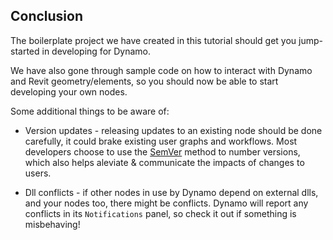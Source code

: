 ## Conclusion

The boilerplate project we have created in this tutorial should get you jump-started in developing for Dynamo.

We have also gone through sample code on how to interact with Dynamo and Revit geometry/elements, so you should now be able to start developing your own nodes. 

Some additional things to be aware of:

* Version updates - releasing updates to an existing node should be done carefully, it could brake existing user graphs and workflows. Most developers choose to use the [SemVer](https://semver.org/) method to number versions, which also helps aleviate & communicate the impacts of changes to users. 

* Dll conflicts - if other nodes in use by Dynamo depend on external dlls, and your nodes too, there might be conflicts. Dynamo will report any conflicts in its `Notifications` panel, so check it out if something is misbehaving!